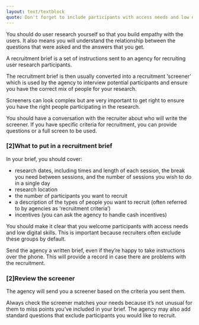 ```yaml
---
layout: text/textblock
quote: Don't forget to include participants with access needs and low digital skills.
---
```


You should do user research yourself so that you build empathy with the users. It also means you will understand the relationship between the questions that were asked and the answers that you get.

A recruitment brief is a set of instructions sent to an agency for recruiting user research participants.

The recruitment brief is then usually converted into a recruitment ‘screener’ which is used by the agency to interview potential participants and ensure you have the correct mix of people for your research.

Screeners can look complex but are very important to get right to ensure you have the right people participating in the research.

You should have a conversation with the recruiter about who will write the screener. If you have specific criteria for recruitment, you can provide questions or a full screen to be used.

### [2]What to put in a recruitment brief

In your brief, you should cover:
- research dates, including times and length of each session, the break you need between sessions, and the number of sessions you wish to do in a single day
- research location
- the number of participants you want to recruit
- a description of the types of people you want to recruit (often referred to by agencies as ‘recruitment criteria’)
- incentives (you can ask the agency to handle cash incentives)

You should make it clear that you welcome participants with access needs and low digital skills. This is important because recruiters often exclude these groups by default.

Send the agency a written brief, even if they’re happy to take instructions over the phone. This will provide a record in case there are problems with the recruitment.

### [2]Review the screener

The agency will send you a screener based on the criteria you sent them.

Always check the screener matches your needs because it’s not unusual for them to miss points you’ve included in your brief. The agency may also add standard questions that exclude participants you would like to recruit.
